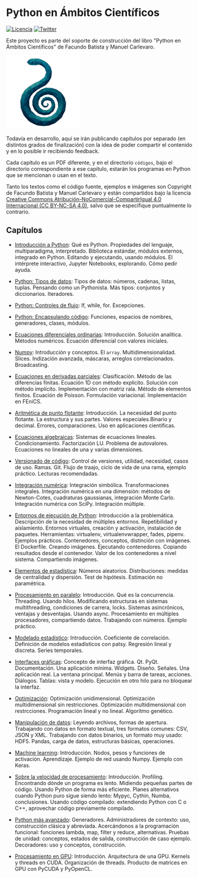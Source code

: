 # Python en Ámbitos Científicos

[![Licencia](https://img.shields.io/badge/License-CC%20BY%20NC%20SA%204.0-blue.svg)](https://creativecommons.org/licenses/by-nc-sa/4.0/deed.es) [![Twitter](https://img.shields.io/twitter/follow/libro_pyciencia.svg?style=social)](https://twitter.com/libro_pyciencia)

Este proyecto es parte del soporte de construcción del libro "Python en Ámbitos Científicos" de Facundo Batista y Manuel Carlevaro.

<img src="logo.png" width="200">

Todavía en desarrollo, aquí se irán publicando capítulos por separado (en distintos grados de finalización) con la idea de poder compartir el contenido y en lo posible ir recibiendo feedback.

Cada capítulo es un PDF diferente, y en el directorio `códigos`, bajo el directorio correspondiente a ese capítulo, estarán los programas en Python que se mencionan o usan en el texto.

Tanto los textos como el código fuente, ejemplos e imágenes son Copyright de Facundo Batista y Manuel Carlevaro y están compartidos bajo la licencia [Creative Commons Atribución-NoComercial-CompartirIgual 4.0 Internacional (CC BY-NC-SA 4.0)](https://creativecommons.org/licenses/by-nc-sa/4.0/deed.es), salvo que se especifique puntualmente lo contrario.


## Capítulos

- [Introducción a Python](py_intro.pdf?raw=True): Qué es Python. Propiedades del lenguaje, multiparadigma, interpretado. Biblioteca estándar, módulos externos, integrado en Python. Editando y ejecutando, usando módulos. El intérprete interactivo, Jupyter Notebooks, explorando. Cómo pedir ayuda.

- [Python: Tipos de datos](py_tipos_datos.pdf?raw=True): Tipos de datos: números, cadenas, listas, tuplas. Pensando como un Pythonista. Más tipos: conjuntos y diccionarios. Iteradores.

- [Python: Controles de flujo](py_controles_flujo.pdf?raw=True): If, while, for. Excepciones.

- [Python: Encapsulando código](py_encapsulando.pdf?raw=True): Funciones, espacios de nombres, generadores, clases, módulos.

- [Ecuaciones diferenciales ordinarias](ecuaciones_ordinarias.pdf?raw=True): Introducción. Solución analítica. Métodos numéricos. Ecuación diferencial con valores iniciales.

- [Numpy](numpy.pdf): Introducción y conceptos. El `array`. Multidimensionalidad. Slices. Indización avanzada, máscaras, arreglos correlacionados. Broadcasting.

- [Ecuaciones en derivadas parciales](ecuaciones_parciales.pdf?raw=True): Clasificación. Método de las diferencias finitas. Ecuación 1D con método explícito. Solución con método implícito. Implementación con matriz rala. Método de elementos finitos. Ecuación de Poisson. Formulación variacional. Implementación en FEniCS.

- [Aritmética de punto flotante](punto_flotante.pdf?raw=True): Introducción. La necesidad del punto flotante. La estructura y sus partes. Valores especiales.Binario y decimal. Errores, comparaciones. Uso en aplicaciones científicas.

- [Ecuaciones algebraicas](ecuaciones_algebraicas.pdf?raw=True): Sistemas de ecuaciones lineales. Condicionamiento. Factorización LU. Problema de autovalores. Ecuaciones no lineales de una y varias dimensiones.

- [Versionado de código](versionado.pdf?raw=True): Control de versiones, utilidad, necesidad, casos de uso. Ramas. Git. Flujo de traajo, ciclo de vida de una rama, ejemplo práctico. Lecturas recomendadas.

- [Integración numérica](integracion.pdf?raw=True): Integración simbólica. Transformaciones integrales. Integración numérica en una dimensión: métodos de Newton-Cotes, cuadraturas gaussianas, integración Monte Carlo. Integración numérica con SciPy. Integración múltiple.

- [Entornos de ejecución de Python](entornos.pdf?raw=True): Introducción a la problemática. Descripción de la necesidad de múltiples entornos. Repetibilidad y aislamiento. Entornos virtuales, creación y activación, instalación de paquetes. Herramientas: virtualenv, virtualenvwrapper, fades, pipenv. Ejemplos prácticos. Contenedores, conceptos, distinción con imágenes. El Dockerfile. Creando imágenes. Ejecutando contenedores. Copiando resultados desde el contenedor. Valor de los contenedores a nivel sistema. Compartiendo imágenes.

- [Elementos de estadística](estadistica.pdf?raw=True): Números aleatorios. Distribuciones: medidas de centralidad y dispersión. Test de hipótesis. Estimación no paramétrica.

- [Procesamiento en paralelo](proc_paralelo.pdf?raw=True): Introducción. Qué es la concurrencia. Threading. Usando hilos. Modificando estructuras en sistemas multithreading, condiciones de carrera, locks. Sistemas asincrónicos, ventajas y desventajas. Usando async. Procesamiento en múltiples procesadores, compartiendo datos. Trabajando con números. Ejemplo práctico.

- [Modelado estadístico](modelado_estadistico.pdf?raw=True): Introducción. Coeficiente de correlación. Definición de modelos estadísticos con patsy. Regresión lineal y discreta. Series temporales.

- [Interfaces gráficas](guis.pdf?raw=True): Concepto de interfaz gráfica. Qt. PyQt. Documentación. Una aplicación mínima. Widgets. Diseño. Señales. Una aplicación real. La ventana principal. Menús y barra de tareas, acciones. Diálogos. Tablas: vista y modelo. Ejecución en otro hilo para no bloquear la interfaz.

- [Optimización](optimizacion.pdf?raw=True): Optimización unidimensional. Optimización multidimensional sin restricciones. Optimización multidimensional con restrcciones. Programación lineal y no lineal. Algoritmo genético.

- [Manipulación de datos](manipulacion_datos.pdf?raw=True): Leyendo archivos, formas de apertura. Trabajando con datos en formato textual, tres formatos comunes: CSV, JSON y XML. Trabajando con datos binarios, un formato muy usado: HDF5. Pandas, carga de datos, estructuras básicas, operaciones.

- [Machine learning](machine_learning.pdf?raw=True): Introducción. Nodos, pesos y funciones de activación. Aprendizaje. Ejemplo de red usando Numpy. Ejemplo con Keras.

- [Sobre la velocidad de procesamiento](profiling.pdf?raw=True): Introducción. Profiling. Encontrando dónde un programa es lento. Midiendo pequeñas partes de código. Usando Python de forma más eficiente. Planes alternativos cuando Python puro sigue siendo lento: Mypyc, Cythin, Numba, conclusiones. Usando código compilado: extendiendo Python con C o C++, aprovechar código previamente compilado.

- [Python más avanzado](no_tan_intro.pdf?raw=True): Generadores. Administradores de contexto: uso, construcción clásica y abreviada. Acercándonos a la programación funcional: funciones lambda, map, filter y reduce, alternativas. Pruebas de unidad: conceptos, estados de salida, construcción de caso ejemplo. Decoradores: uso y conceptos, construcción.

- [Procesamiento en GPU](procesamiento_gpu.pdf?raw=True): Introducción. Arquitectura de una GPU. Kernels y threads en CUDA. Organización de threads. Producto de matrices en GPU con PyCUDA y PyOpenCL.
